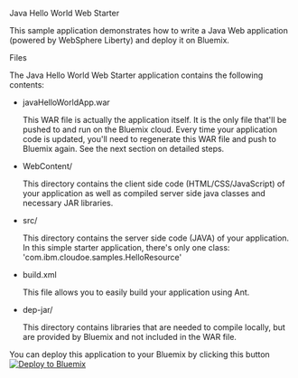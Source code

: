 Java Hello World Web Starter

This sample application demonstrates how to write a Java Web application (powered by WebSphere Liberty) and deploy it on Bluemix.

Files

The Java Hello World Web Starter application contains the following contents:

*   javaHelloWorldApp.war

    This WAR file is actually the application itself. It is the only file that'll be pushed to and run on the Bluemix cloud. Every time your application code is updated, you'll need to regenerate this WAR file and push to Bluemix again. See the next section on detailed steps.
    
*   WebContent/

    This directory contains the client side code (HTML/CSS/JavaScript) of your application as well as compiled server side java classes and necessary JAR libraries.
    
*   src/

    This directory contains the server side code (JAVA) of your application. In this simple starter application, there's only one class: 'com.ibm.cloudoe.samples.HelloResource'
    
*   build.xml

    This file allows you to easily build your application using Ant.
    
*	dep-jar/

	This directory contains libraries that are needed to compile locally, but are provided by Bluemix and not included in the WAR file. 
	
	

You can deploy this application to your Bluemix by clicking this button 	
	[![Deploy to Bluemix](https://bluemix.net/deploy/button.png)](https://bluemix.net/deploy?repository=https://github.com/ibmecod/javaplay-rest-dataservices.git)
